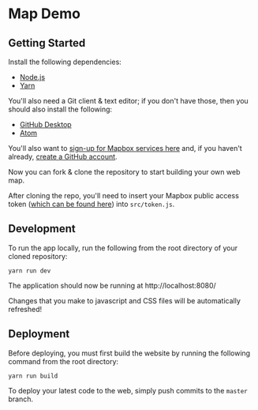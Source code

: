 # Map Demo

## Getting Started
Install the following dependencies:
- [Node.js](https://nodejs.org/)
- [Yarn](https://yarnpkg.com/en/docs/install)

You'll also need a Git client & text editor; if you don't have those, then you should also install the following:
- [GitHub Desktop](https://desktop.github.com/)
- [Atom](https://atom.io)

You'll also want to [sign-up for Mapbox services here](https://www.mapbox.com/signup/) and, if you haven't already, [create a GitHub account](https://github.com).

Now you can fork & clone the repository to start building your own web map.

After cloning the repo, you'll need to insert your Mapbox public access token ([which can be found here](https://www.mapbox.com/account/)) into `src/token.js`.

## Development
To run the app locally, run the following from the root directory of your cloned repository:
```
yarn run dev
```

The application should now be running at http://localhost:8080/

Changes that you make to javascript and CSS files will be automatically refreshed!

## Deployment
Before deploying, you must first build the website by running the following command from the root directory: 
```
yarn run build
```

To deploy your latest code to the web, simply push commits to the `master` branch.
